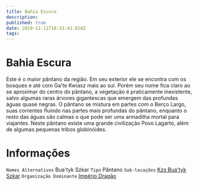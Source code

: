 ```yaml
---
title: Bahia Escura
description: 
published: true
date: 2019-11-11T16:33:42.018Z
tags: 
---
```


<!-- SUBTITLE: Visão geral sobre Bahia Escura -->

# Bahia Escura
Este é o maior pântano da região. Em seu exterior ele se encontra com os bosques e até com Ga'te Kwiasz mais ao sul. Porém seu nome fica claro ao se aproximar do centro do pântano, a vegetação é praticamente inexistente, salvo algumas raras árvores gigantescas que emergem das profundas águas quase negras. O pântano se mistura em partes com o Berço Largo, suas correntes fluindo nas partes mais profundas do pântano, enquanto o resto das águas são calmas o que pode ser uma armadilha mortal para viajantes. Neste pântano existe uma grande civilização Povo Lagarto, além de algumas pequenas tribos globinóides.

# Informações
`Nomes Alternativos` Bua'tyk Szkar
`Tipo` Pântano
`Sub-locações` [Kzs Bua'tyk Szkar](/lugares/plano-material/drafeon/sudeste-de-drafeon/bahia-escura/kzs-buatyk-szkar)
`Organização Dominante` [Império Dragão](/faccoes/nacoes/imperio-dragao#imperio-dragao) 

